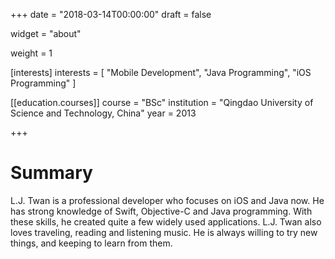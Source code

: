 +++
date = "2018-03-14T00:00:00"
draft = false

widget = "about"

weight = 1

[interests]
  interests = [
    "Mobile Development",
    "Java Programming",
    "iOS Programming"
  ]

[[education.courses]]
  course = "BSc"
  institution = "Qingdao University of Science and Technology, China"
  year = 2013

 
+++

# Summary

L.J. Twan is a professional developer who focuses on iOS and Java now. He has strong knowledge of Swift, Objective-C and Java programming. With these skills, he created quite a few widely used applications. L.J. Twan also loves traveling, reading and listening music. He is always willing to try new things, and keeping to learn from them.


